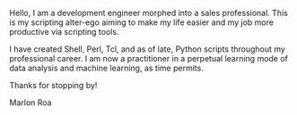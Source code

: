Hello, 
I am a development engineer morphed into a sales professional. This is my scripting alter-ego aiming to make my life easier and my job more productive via scripting tools. 

I have created Shell, Perl, Tcl, and as of late, Python scripts throughout my professional career. I am now a practitioner in a perpetual learning mode of data analysis and machine learning, as time permits. 

Thanks for stopping by!

Marlon Roa


<!---
ElCapoCodes/ElCapoCodes is a ✨ special ✨ repository because its `README.md` (this file) appears on your GitHub profile.
You can click the Preview link to take a look at your changes.
--->
